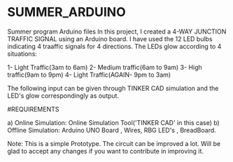 # SUMMER_ARDUINO
Summer program Arduino files
In this project, I created a 4-WAY JUNCTION TRAFFIC SIGNAL using an Arduino board. I have used the 12 LED bulbs indicating 4 traaffic signals for 4 directions. The LEDs glow according to 4 situations:

1- Light Traffic(3am to 6am)  2- Medium traffic(6am to 9am) 3- High traffic(9am to 9pm)  4- Light Traffic(AGAIN- 9pm to 3am)

The following input can be given through TINKER CAD simulation and the LED's glow correspondingly as output.

#REQUIREMENTS

a) Online Simulation: Online Simulation Tool('TINKER CAD' in this case)
b) Offline Simulation: Arduino UNO Board , Wires, RBG LED's , BreadBoard.

Note: This is a simple Prototype. The circuit can be improved a lot. Will be glad to accept any changes if you want to contribute in improving it.    

